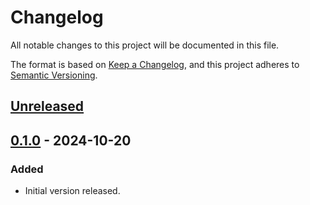 # Changelog

All notable changes to this project will be documented in this file.

The format is based on [Keep a Changelog](https://keepachangelog.com/en/1.0.0/),
and this project adheres to [Semantic Versioning](https://semver.org/spec/v2.0.0.html).

## [Unreleased]


## [0.1.0] - 2024-10-20

### Added

- Initial version released.

[unreleased]: https://gitlab.com/hmajid2301/nix-go-htmx-tailwind-template/compare/main
[0.1.0]: https://gitlab.com/hmajid2301/nix-go-htmx-tailwind-template/releases/tag/v0.1.0
